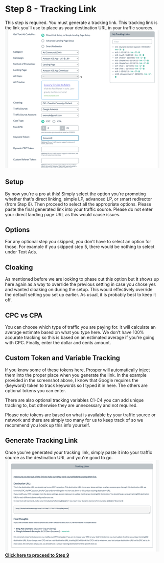 # Step 8 - Tracking Link

This step is required. You must generate a tracking link. This tracking link is the link you'll use to place as your destination URL in your traffic sources.
![Screen Shot 2015-12-07 at 3.05.20 PM.png](../images/step-8-1.png)
## Setup

By now you're a pro at this! Simply select the option you're promoting whether that's direct linking, simple LP, advanced LP, or smart redirector (from Step 6). Then proceed to select all the appropriate options. Please paste the final generated link into your traffic source. Please do not enter your direct landing page URL as this would cause issues.

## Options

For any optional step you skipped, you don't have to select an option for those. For example if you skipped step 5, there would be nothing to select under Text Ads.

## Cloaking

As mentioned before we are looking to phase out this option but it shows up here again as a way to override the previous setting in case you chose yes and wanted cloaking on during the setup. This would effectively override the default setting you set up earlier. As usual, it is probably best to keep it off.

## CPC vs CPA

You can choose which type of traffic you are paying for. It will calculate an average estimate based on what you type here. We don't have 100% accurate tracking so this is based on an estimated average if you're going with CPC. Finally, enter the dollar and cents amount. 

## Custom Token and Variable Tracking

If you know some of these tokens here, Prosper will automatically inject them into the proper place when you generate the link. In the example provided in the screenshot above, I know that Google requires the {keyword} token to track keywords so I typed it in here. The others are optional tokens you can enter.

There are also optional tracking variables C1-C4 you can add unique tracking to, but otherwise they are unnecessary and not required.

Please note tokens are based on what is available by your traffic source or network and there are simply too many for us to keep track of so we recommend you look up this info yourself.

## Generate Tracking Link

Once you've generated your tracking link, simply paste it into your traffic source as the destination URL and you're good to go.
![Screen Shot 2015-12-07 at 3.09.29 PM.png](../images/step-8-2.png)
**[Click here to proceed to Step 9](10-step-9.md)**